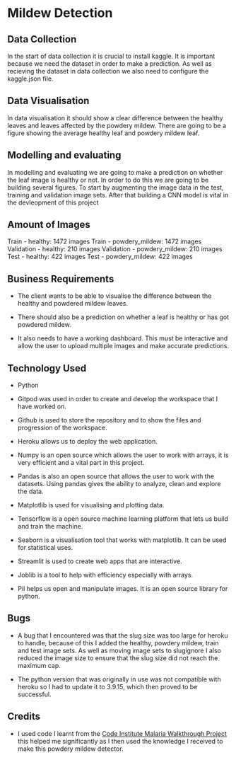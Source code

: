 # Mildew Detection

## Data Collection

In the start of data collection it is crucial to install kaggle. It is important because we need the dataset in order to make a prediction. As well as recieving the dataset in data collection we also need to configure the kaggle.json file.

## Data Visualisation

In data visualisation it should show a clear difference between the healthy leaves and leaves affected by the powdery mildew.
There are going to be a figure showing the average healthy leaf and powdery mildew leaf.

## Modelling and evaluating

In modelling and evaluating we are going to make a prediction on whether the leaf image is healthy or not. In order to do this
we are going to be building several figures. To start by augmenting the image data in the test, training and validation image sets. After that building a CNN model is vital in the devleopment of this project

## Amount of Images

Train - healthy: 1472 images
Train - powdery_mildew: 1472 images
Validation - healthy: 210 images
Validation - powdery_mildew: 210 images
Test - healthy: 422 images
Test - powdery_mildew: 422 images

## Business Requirements

- The client wants to be able to visualise the difference between the healthy and powdered mildew leaves.

- There should also be a prediction on whether a leaf is healthy or has got powdered mildew.

- It also needs to have a working dashboard. This must be interactive and allow the user to upload multiple images
and make accurate predictions.

## Technology Used

- Python

- Gitpod was used in order to create and develop the workspace that I have worked on.

- Github is used to store the repository and to show the files and progression of the workspace.

- Heroku allows us to deploy the web application.

- Numpy is an open source which allows the user to work with arrays, it is very efficient and a vital part in this project.

- Pandas is also an open source that allows the user to work with the datasets. Using pandas gives the ability to analyze, clean and explore the data.

- Matplotlib is used for visualising and plotting data.

- Tensorflow is a open source machine learning platform that lets us build and train the machine.

- Seaborn is a visualisation tool that works with matplotlib. It can be used for statistical uses.

- Streamlit is used to create web apps that are interactive.

- Joblib is a tool to help with efficiency especially with arrays.

- Pil helps us open and manipulate images. It is an open source library for python.

## Bugs

- A bug that I encountered was that the slug size was too large for heroku to handle, because of this I added the healthy, powdery mildew, train and test image sets. As well as moving image sets to slugignore I also reduced the image size to ensure that the slug size did not reach the maximum cap.

- The python version that was originally in use was not compatible with heroku so I had to update it to 3.9.15, which then proved to be successful.

## Credits

- I used code I learnt from the [Code Institute Malaria Walkthrough Project](https://learn.codeinstitute.net/courses/course-v1:code_institute+CI_DA_ML+2021_Q4/courseware/07a3964f7a72407ea3e073542a2955bd/29ae4b4c67ed45a8a97bb9f4dcfa714b/) this helped me significantly as I then used the knowledge I received to make this powdery mildew detector.